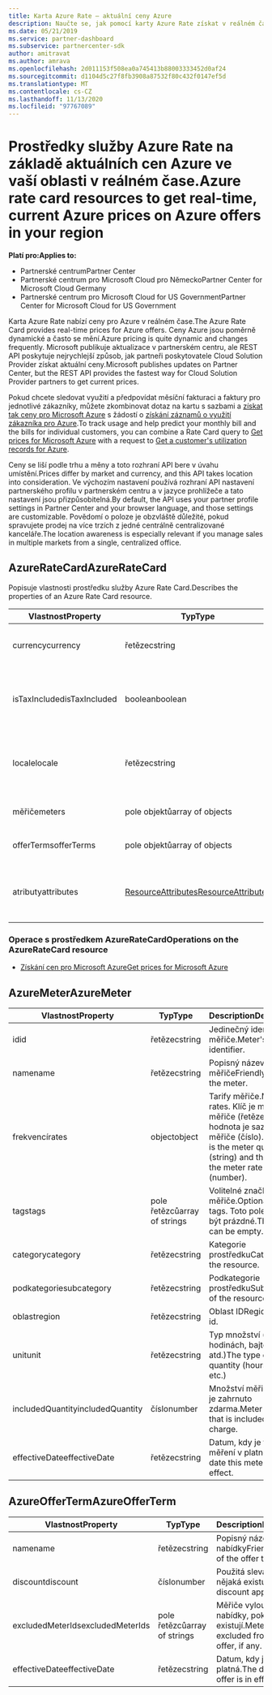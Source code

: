 ```yaml
---
title: Karta Azure Rate – aktuální ceny Azure
description: Naučte se, jak pomocí karty Azure Rate získat v reálném čase aktuální ceny pro nabídky Azure ve vaší oblasti. Ke kartě Azure se dostanete prostřednictvím partnerského centra REST API.
ms.date: 05/21/2019
ms.service: partner-dashboard
ms.subservice: partnercenter-sdk
author: amitravat
ms.author: amrava
ms.openlocfilehash: 2d011153f508ea0a745413b88003333452d0af24
ms.sourcegitcommit: d1104d5c27f8fb3908a87532f80c432f0147ef5d
ms.translationtype: MT
ms.contentlocale: cs-CZ
ms.lasthandoff: 11/13/2020
ms.locfileid: "97767089"
---
```

# <a name="azure-rate-card-resources-to-get-real-time-current-azure-prices-on-azure-offers-in-your-region"></a><span data-ttu-id="c1db1-104">Prostředky služby Azure Rate na základě aktuálních cen Azure ve vaší oblasti v reálném čase.</span><span class="sxs-lookup"><span data-stu-id="c1db1-104">Azure rate card resources to get real-time, current Azure prices on Azure offers in your region</span></span>

<span data-ttu-id="c1db1-105">**Platí pro:**</span><span class="sxs-lookup"><span data-stu-id="c1db1-105">**Applies to:**</span></span>

- <span data-ttu-id="c1db1-106">Partnerské centrum</span><span class="sxs-lookup"><span data-stu-id="c1db1-106">Partner Center</span></span>
- <span data-ttu-id="c1db1-107">Partnerské centrum pro Microsoft Cloud pro Německo</span><span class="sxs-lookup"><span data-stu-id="c1db1-107">Partner Center for Microsoft Cloud Germany</span></span>
- <span data-ttu-id="c1db1-108">Partnerské centrum pro Microsoft Cloud for US Government</span><span class="sxs-lookup"><span data-stu-id="c1db1-108">Partner Center for Microsoft Cloud for US Government</span></span>

<span data-ttu-id="c1db1-109">Karta Azure Rate nabízí ceny pro Azure v reálném čase.</span><span class="sxs-lookup"><span data-stu-id="c1db1-109">The Azure Rate Card provides real-time prices for Azure offers.</span></span> <span data-ttu-id="c1db1-110">Ceny Azure jsou poměrně dynamické a často se mění.</span><span class="sxs-lookup"><span data-stu-id="c1db1-110">Azure pricing is quite dynamic and changes frequently.</span></span> <span data-ttu-id="c1db1-111">Microsoft publikuje aktualizace v partnerském centru, ale REST API poskytuje nejrychlejší způsob, jak partneři poskytovatele Cloud Solution Provider získat aktuální ceny.</span><span class="sxs-lookup"><span data-stu-id="c1db1-111">Microsoft publishes updates on Partner Center, but the REST API provides the fastest way for Cloud Solution Provider partners to get current prices.</span></span>

<span data-ttu-id="c1db1-112">Pokud chcete sledovat využití a předpovídat měsíční fakturaci a faktury pro jednotlivé zákazníky, můžete zkombinovat dotaz na kartu s sazbami a [získat tak ceny pro Microsoft Azure](get-prices-for-microsoft-azure.md) s žádostí o [získání záznamů o využití zákazníka pro Azure](get-a-customer-s-utilization-record-for-azure.md).</span><span class="sxs-lookup"><span data-stu-id="c1db1-112">To track usage and help predict your monthly bill and the bills for individual customers, you can combine a Rate Card query to [Get prices for Microsoft Azure](get-prices-for-microsoft-azure.md) with a request to [Get a customer's utilization records for Azure](get-a-customer-s-utilization-record-for-azure.md).</span></span>

<span data-ttu-id="c1db1-113">Ceny se liší podle trhu a měny a toto rozhraní API bere v úvahu umístění.</span><span class="sxs-lookup"><span data-stu-id="c1db1-113">Prices differ by market and currency, and this API takes location into consideration.</span></span> <span data-ttu-id="c1db1-114">Ve výchozím nastavení používá rozhraní API nastavení partnerského profilu v partnerském centru a v jazyce prohlížeče a tato nastavení jsou přizpůsobitelná.</span><span class="sxs-lookup"><span data-stu-id="c1db1-114">By default, the API uses your partner profile settings in Partner Center and your browser language, and those settings are customizable.</span></span> <span data-ttu-id="c1db1-115">Povědomí o poloze je obzvláště důležité, pokud spravujete prodej na více trzích z jedné centrálně centralizované kanceláře.</span><span class="sxs-lookup"><span data-stu-id="c1db1-115">The location awareness is especially relevant if you manage sales in multiple markets from a single, centralized office.</span></span>

## <a name="azureratecard"></a><span data-ttu-id="c1db1-116">AzureRateCard</span><span class="sxs-lookup"><span data-stu-id="c1db1-116">AzureRateCard</span></span>

<span data-ttu-id="c1db1-117">Popisuje vlastnosti prostředku služby Azure Rate Card.</span><span class="sxs-lookup"><span data-stu-id="c1db1-117">Describes the properties of an Azure Rate Card resource.</span></span>

| <span data-ttu-id="c1db1-118">Vlastnost</span><span class="sxs-lookup"><span data-stu-id="c1db1-118">Property</span></span>      | <span data-ttu-id="c1db1-119">Typ</span><span class="sxs-lookup"><span data-stu-id="c1db1-119">Type</span></span>                                      | <span data-ttu-id="c1db1-120">Description</span><span class="sxs-lookup"><span data-stu-id="c1db1-120">Description</span></span>                                                       |
|---------------|-------------------------------------------|-------------------------------------------------------------------|
| <span data-ttu-id="c1db1-121">currency</span><span class="sxs-lookup"><span data-stu-id="c1db1-121">currency</span></span>      | <span data-ttu-id="c1db1-122">řetězec</span><span class="sxs-lookup"><span data-stu-id="c1db1-122">string</span></span>                                    | <span data-ttu-id="c1db1-123">Měna, ve které jsou sazby poskytovány.</span><span class="sxs-lookup"><span data-stu-id="c1db1-123">The currency in which the rates are provided.</span></span>                     |
| <span data-ttu-id="c1db1-124">isTaxIncluded</span><span class="sxs-lookup"><span data-stu-id="c1db1-124">isTaxIncluded</span></span> | <span data-ttu-id="c1db1-125">boolean</span><span class="sxs-lookup"><span data-stu-id="c1db1-125">boolean</span></span>                                   | <span data-ttu-id="c1db1-126">Všechny sazby jsou pretax, takže tato vlastnost vrátí jako `false` .</span><span class="sxs-lookup"><span data-stu-id="c1db1-126">All rates are pretax, so this property returns as `false`.</span></span> |
| <span data-ttu-id="c1db1-127">locale</span><span class="sxs-lookup"><span data-stu-id="c1db1-127">locale</span></span>        | <span data-ttu-id="c1db1-128">řetězec</span><span class="sxs-lookup"><span data-stu-id="c1db1-128">string</span></span>                                    | <span data-ttu-id="c1db1-129">Jazyková verze, ve které jsou lokalizovány informace o prostředku.</span><span class="sxs-lookup"><span data-stu-id="c1db1-129">The culture in which the resource information is localized.</span></span>       |
| <span data-ttu-id="c1db1-130">měřiče</span><span class="sxs-lookup"><span data-stu-id="c1db1-130">meters</span></span>        | <span data-ttu-id="c1db1-131">pole objektů</span><span class="sxs-lookup"><span data-stu-id="c1db1-131">array of objects</span></span>                          | <span data-ttu-id="c1db1-132">Pole objektů [AzureMeter](#azuremeter)</span><span class="sxs-lookup"><span data-stu-id="c1db1-132">Array of [AzureMeter](#azuremeter) objects.</span></span>                       |
| <span data-ttu-id="c1db1-133">offerTerms</span><span class="sxs-lookup"><span data-stu-id="c1db1-133">offerTerms</span></span>    | <span data-ttu-id="c1db1-134">pole objektů</span><span class="sxs-lookup"><span data-stu-id="c1db1-134">array of objects</span></span>                          | <span data-ttu-id="c1db1-135">Pole objektů [AzureOfferTerm](#azureofferterm)</span><span class="sxs-lookup"><span data-stu-id="c1db1-135">Array of [AzureOfferTerm](#azureofferterm) objects.</span></span>               |
| <span data-ttu-id="c1db1-136">atributy</span><span class="sxs-lookup"><span data-stu-id="c1db1-136">attributes</span></span>    | [<span data-ttu-id="c1db1-137">ResourceAttributes</span><span class="sxs-lookup"><span data-stu-id="c1db1-137">ResourceAttributes</span></span>](utility-resources.md#resourceattributes) | <span data-ttu-id="c1db1-138">Atributy metadat.</span><span class="sxs-lookup"><span data-stu-id="c1db1-138">The metadata attributes.</span></span> <span data-ttu-id="c1db1-139">Zobrazí `"objectType": "AzureRateCard"`</span><span class="sxs-lookup"><span data-stu-id="c1db1-139">Contains `"objectType": "AzureRateCard"`</span></span>   |

### <a name="operations-on-the-azureratecard-resource"></a><span data-ttu-id="c1db1-140">Operace s prostředkem AzureRateCard</span><span class="sxs-lookup"><span data-stu-id="c1db1-140">Operations on the AzureRateCard resource</span></span>

- [<span data-ttu-id="c1db1-141">Získání cen pro Microsoft Azure</span><span class="sxs-lookup"><span data-stu-id="c1db1-141">Get prices for Microsoft Azure</span></span>](get-prices-for-microsoft-azure.md)

## <a name="azuremeter"></a><span data-ttu-id="c1db1-142">AzureMeter</span><span class="sxs-lookup"><span data-stu-id="c1db1-142">AzureMeter</span></span>

| <span data-ttu-id="c1db1-143">Vlastnost</span><span class="sxs-lookup"><span data-stu-id="c1db1-143">Property</span></span>         | <span data-ttu-id="c1db1-144">Typ</span><span class="sxs-lookup"><span data-stu-id="c1db1-144">Type</span></span>             | <span data-ttu-id="c1db1-145">Description</span><span class="sxs-lookup"><span data-stu-id="c1db1-145">Description</span></span>                                                                                   |
|------------------|------------------|-----------------------------------------------------------------------------------------------|
| <span data-ttu-id="c1db1-146">id</span><span class="sxs-lookup"><span data-stu-id="c1db1-146">id</span></span>               | <span data-ttu-id="c1db1-147">řetězec</span><span class="sxs-lookup"><span data-stu-id="c1db1-147">string</span></span>           | <span data-ttu-id="c1db1-148">Jedinečný identifikátor měřiče.</span><span class="sxs-lookup"><span data-stu-id="c1db1-148">Meter's unique identifier.</span></span>                                                                    |
| <span data-ttu-id="c1db1-149">name</span><span class="sxs-lookup"><span data-stu-id="c1db1-149">name</span></span>             | <span data-ttu-id="c1db1-150">řetězec</span><span class="sxs-lookup"><span data-stu-id="c1db1-150">string</span></span>           | <span data-ttu-id="c1db1-151">Popisný název měřiče</span><span class="sxs-lookup"><span data-stu-id="c1db1-151">Friendly name of the meter.</span></span>                                                                   |
| <span data-ttu-id="c1db1-152">frekvencí</span><span class="sxs-lookup"><span data-stu-id="c1db1-152">rates</span></span>            | <span data-ttu-id="c1db1-153">object</span><span class="sxs-lookup"><span data-stu-id="c1db1-153">object</span></span>           | <span data-ttu-id="c1db1-154">Tarify měřiče.</span><span class="sxs-lookup"><span data-stu-id="c1db1-154">Meter rates.</span></span> <span data-ttu-id="c1db1-155">Klíč je množství měřiče (řetězec) a hodnota je sazba měřiče (číslo).</span><span class="sxs-lookup"><span data-stu-id="c1db1-155">The key is the meter quantity (string) and the value is the meter rate (number).</span></span> |
| <span data-ttu-id="c1db1-156">tags</span><span class="sxs-lookup"><span data-stu-id="c1db1-156">tags</span></span>             | <span data-ttu-id="c1db1-157">pole řetězců</span><span class="sxs-lookup"><span data-stu-id="c1db1-157">array of strings</span></span> | <span data-ttu-id="c1db1-158">Volitelné značky měřiče.</span><span class="sxs-lookup"><span data-stu-id="c1db1-158">Optional meter tags.</span></span> <span data-ttu-id="c1db1-159">Toto pole může být prázdné.</span><span class="sxs-lookup"><span data-stu-id="c1db1-159">This array can be empty.</span></span>                                                 |
| <span data-ttu-id="c1db1-160">category</span><span class="sxs-lookup"><span data-stu-id="c1db1-160">category</span></span>         | <span data-ttu-id="c1db1-161">řetězec</span><span class="sxs-lookup"><span data-stu-id="c1db1-161">string</span></span>           | <span data-ttu-id="c1db1-162">Kategorie prostředku</span><span class="sxs-lookup"><span data-stu-id="c1db1-162">Category of the resource.</span></span>                                                                     |
| <span data-ttu-id="c1db1-163">podkategorie</span><span class="sxs-lookup"><span data-stu-id="c1db1-163">subcategory</span></span>      | <span data-ttu-id="c1db1-164">řetězec</span><span class="sxs-lookup"><span data-stu-id="c1db1-164">string</span></span>           | <span data-ttu-id="c1db1-165">Podkategorie prostředku</span><span class="sxs-lookup"><span data-stu-id="c1db1-165">Subcategory of the resource.</span></span>                                                                 |
| <span data-ttu-id="c1db1-166">oblast</span><span class="sxs-lookup"><span data-stu-id="c1db1-166">region</span></span>           | <span data-ttu-id="c1db1-167">řetězec</span><span class="sxs-lookup"><span data-stu-id="c1db1-167">string</span></span>           | <span data-ttu-id="c1db1-168">Oblast ID</span><span class="sxs-lookup"><span data-stu-id="c1db1-168">Region of the id.</span></span>                                                                             |
| <span data-ttu-id="c1db1-169">unit</span><span class="sxs-lookup"><span data-stu-id="c1db1-169">unit</span></span>             | <span data-ttu-id="c1db1-170">řetězec</span><span class="sxs-lookup"><span data-stu-id="c1db1-170">string</span></span>           | <span data-ttu-id="c1db1-171">Typ množství (v hodinách, bajtech atd.)</span><span class="sxs-lookup"><span data-stu-id="c1db1-171">The type of quantity (hours, bytes, etc.)</span></span>                                                     |
| <span data-ttu-id="c1db1-172">includedQuantity</span><span class="sxs-lookup"><span data-stu-id="c1db1-172">includedQuantity</span></span> | <span data-ttu-id="c1db1-173">číslo</span><span class="sxs-lookup"><span data-stu-id="c1db1-173">number</span></span>           | <span data-ttu-id="c1db1-174">Množství měřiče, které je zahrnuto zdarma.</span><span class="sxs-lookup"><span data-stu-id="c1db1-174">Meter quantity that is included free of charge.</span></span>                                               |
| <span data-ttu-id="c1db1-175">effectiveDate</span><span class="sxs-lookup"><span data-stu-id="c1db1-175">effectiveDate</span></span>    | <span data-ttu-id="c1db1-176">řetězec</span><span class="sxs-lookup"><span data-stu-id="c1db1-176">string</span></span>           | <span data-ttu-id="c1db1-177">Datum, kdy je toto měření v platnosti.</span><span class="sxs-lookup"><span data-stu-id="c1db1-177">The date this meter is in effect.</span></span>                                                             |

## <a name="azureofferterm"></a><span data-ttu-id="c1db1-178">AzureOfferTerm</span><span class="sxs-lookup"><span data-stu-id="c1db1-178">AzureOfferTerm</span></span>

| <span data-ttu-id="c1db1-179">Vlastnost</span><span class="sxs-lookup"><span data-stu-id="c1db1-179">Property</span></span>         | <span data-ttu-id="c1db1-180">Typ</span><span class="sxs-lookup"><span data-stu-id="c1db1-180">Type</span></span>             | <span data-ttu-id="c1db1-181">Description</span><span class="sxs-lookup"><span data-stu-id="c1db1-181">Description</span></span>                             |
|------------------|------------------|-----------------------------------------|
| <span data-ttu-id="c1db1-182">name</span><span class="sxs-lookup"><span data-stu-id="c1db1-182">name</span></span>             | <span data-ttu-id="c1db1-183">řetězec</span><span class="sxs-lookup"><span data-stu-id="c1db1-183">string</span></span>           | <span data-ttu-id="c1db1-184">Popisný název termínu nabídky</span><span class="sxs-lookup"><span data-stu-id="c1db1-184">Friendly name of the offer term.</span></span>        |
| <span data-ttu-id="c1db1-185">discount</span><span class="sxs-lookup"><span data-stu-id="c1db1-185">discount</span></span>         | <span data-ttu-id="c1db1-186">číslo</span><span class="sxs-lookup"><span data-stu-id="c1db1-186">number</span></span>           | <span data-ttu-id="c1db1-187">Použitá sleva, pokud nějaká existuje.</span><span class="sxs-lookup"><span data-stu-id="c1db1-187">The discount applied, if any.</span></span>           |
| <span data-ttu-id="c1db1-188">excludedMeterIds</span><span class="sxs-lookup"><span data-stu-id="c1db1-188">excludedMeterIds</span></span> | <span data-ttu-id="c1db1-189">pole řetězců</span><span class="sxs-lookup"><span data-stu-id="c1db1-189">array of strings</span></span> | <span data-ttu-id="c1db1-190">Měřiče vyloučené z nabídky, pokud existují.</span><span class="sxs-lookup"><span data-stu-id="c1db1-190">Meters excluded from the offer, if any.</span></span> |
| <span data-ttu-id="c1db1-191">effectiveDate</span><span class="sxs-lookup"><span data-stu-id="c1db1-191">effectiveDate</span></span>    | <span data-ttu-id="c1db1-192">řetězec</span><span class="sxs-lookup"><span data-stu-id="c1db1-192">string</span></span>           | <span data-ttu-id="c1db1-193">Datum, kdy je nabídka platná.</span><span class="sxs-lookup"><span data-stu-id="c1db1-193">The date the offer is in effect.</span></span>        |
